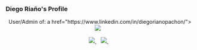 ### Diego Riaño's Profile

<p align='center'>
User/Admin of:
 a href="https://www.linkedin.com/in/diegorianopachon/">
  <img src="https://img.shields.io/badge/MariaDB-003545?style=for-the-badge&logo=mariadb&logoColor=white" />
 </a>&nbsp;&nbsp;
</p>

<p align='center'>
  
  <a href="https://www.linkedin.com/in/diegorianopachon/">
    <img src="https://img.shields.io/badge/linkedin-%230077B5.svg?style=for-the-badge&logo=linkedin&logoColor=white" />
  </a>&nbsp;&nbsp;
  <a href="https://www.youtube.com/channel/UC1bBBV860wsUfA5bhp6nQgg">
    <img src="https://img.shields.io/badge/YouTube-FF0000?style=for-the-badge&logo=youtube&logoColor=white" />        
  </a>&nbsp;&nbsp;
  
</p>
